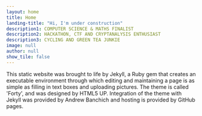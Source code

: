 ```yaml
---
layout: home
title: Home
landing-title: "Hi, I'm under construction"
description1: COMPUTER SCIENCE & MATHS FINALIST
description2: HACKATHON, CTF AND CRYPTANALYSIS ENTHUSIAST
description3: CYCLING AND GREEN TEA JUNKIE
image: null
author: null
show_tile: false
---
```

This static website was brought to life by Jekyll, a Ruby gem that creates an executable environment through which editing and maintaining a page is as simple as filling in text boxes and uploading pictures. The theme is called 'Forty', and was designed by HTML5 UP. Integration of the theme with Jekyll was provided by Andrew Banchich and hosting is provided by GitHub pages.
